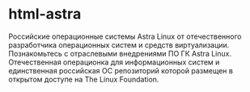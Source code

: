 # html-astra
Российские операционные системы Astra Linux от отечественного разработчика операционных систем и средств виртуализации. Познакомьтесь с отраслевыми внедрениями ПО ГК Astra Linux. Отечественная операционка для информационных систем и единственная российская ОС репозиторий которой размещен в открытом доступе на The Linux Foundation.

